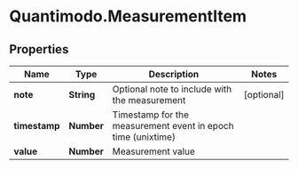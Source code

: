 # Quantimodo.MeasurementItem

## Properties
Name | Type | Description | Notes
------------ | ------------- | ------------- | -------------
**note** | **String** | Optional note to include with the measurement | [optional] 
**timestamp** | **Number** | Timestamp for the measurement event in epoch time (unixtime) | 
**value** | **Number** | Measurement value | 


